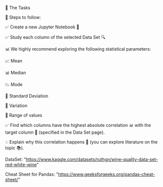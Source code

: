 🚀 The Tasks

📌 Steps to follow:

✅ Create a new Jupyter Notebook 📓

✅ Study each column of the selected Data Set 🔍

📊 We highly recommend exploring the following statistical parameters:

📈 Mean

📊 Median

📉 Mode

📏 Standard Deviation

🔄 Variation

📏 Range of values

✅ Find which columns have the highest absolute correlation 📊 with the target column 🎯 (specified in the Data Set page).

💡 Explain why this correlation happens 🤔 (you can explore literature on the topic 📚).
 
 DataSet: 
 "https://www.kaggle.com/datasets/ruthgn/wine-quality-data-set-red-white-wine"

 Cheat Sheet for Pandas:
"https://www.geeksforgeeks.org/pandas-cheat-sheet/"
